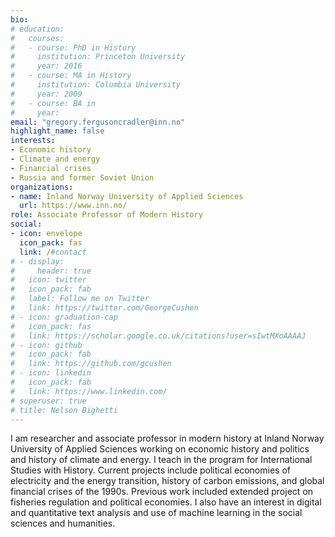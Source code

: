 ```yaml
---
bio: 
# education:
#   courses:
#   - course: PhD in History
#     institution: Princeton University
#     year: 2016
#   - course: MA in History
#     institution: Columbia University
#     year: 2009
#   - course: BA in 
#     year: 
email: "gregory.fergusoncradler@inn.no"
highlight_name: false
interests:
- Economic history
- Climate and energy
- Financial crises
- Russia and former Soviet Union
organizations:
- name: Inland Norway University of Applied Sciences
  url: https://www.inn.no/
role: Associate Professor of Modern History
social:
- icon: envelope
  icon_pack: fas
  link: /#contact
# - display:
#     header: true
#   icon: twitter
#   icon_pack: fab
#   label: Follow me on Twitter
#   link: https://twitter.com/GeorgeCushen
# - icon: graduation-cap
#   icon_pack: fas
#   link: https://scholar.google.co.uk/citations?user=sIwtMXoAAAAJ
# - icon: github
#   icon_pack: fab
#   link: https://github.com/gcushen
# - icon: linkedin
#   icon_pack: fab
#   link: https://www.linkedin.com/
# superuser: true
# title: Nelson Bighetti
---
```


I am researcher and associate professor in modern history at Inland Norway University of Applied Sciences working on economic history and politics and history of climate and energy. I teach in the program for International Studies with History. Current projects include political economies of electricity and the energy transition, history of carbon emissions, and global financial crises of the 1990s. Previous work included extended project on fisheries regulation and political economies. I also have an interest in digital and quantitative text analysis and use of machine learning in the social sciences and humanities.
